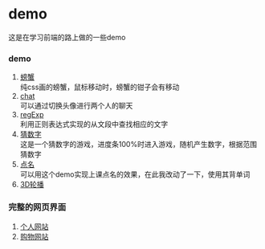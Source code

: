 # demo
这是在学习前端的路上做的一些demo

### demo
1. [螃蟹](http://htmlpreview.github.io/?https://github.com/wsq5477/demo/blob/master/螃蟹/pangxie.html)
   <br>纯css画的螃蟹，鼠标移动时，螃蟹的钳子会有移动
2. [chat](http://htmlpreview.github.io/?https://github.com/wsq5477/demo/blob/master/chat/chat.html)
   <br>可以通过切换头像进行两个人的聊天
3. [regExp](http://htmlpreview.github.io/?https://github.com/wsq5477/demo/blob/master/regExp/index.html)
   <br>利用正则表达式实现的从文段中查找相应的文字
4. [猜数字](http://htmlpreview.github.io/?https://github.com/wsq5477/demo/blob/master/猜数字/index.html)
   <br>这是一个猜数字的游戏，进度条100%时进入游戏，随机产生数字，根据范围猜数字
5. [点名](http://htmlpreview.github.io/?https://github.com/wsq5477/demo/blob/master/点名/dianming.html)
   <br>可以用这个demo实现上课点名的效果，在此我改动了一下，使用其背单词
6. [3D轮播](http://htmlpreview.github.io/?https://github.com/wsq5477/demo/blob/master/3D%E8%BD%AC%E6%8D%A2%E8%BD%AE%E6%92%AD/index.html)

### 完整的网页界面
1. [个人网站](http://htmlpreview.github.io/?https://github.com/wsq5477/demo/blob/master/个人网站/index.html)
2. [购物网站](http://htmlpreview.github.io/?https://github.com/wsq5477/demo/blob/master/购物网站/index.html)
